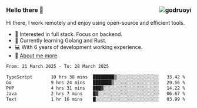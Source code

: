 ### Hello there 👋 <img align="right" src="https://github-readme-stats.vercel.app/api?username=godruoyi&show_icons=true" alt="godruoyi" />

Hi there, I work remotely and enjoy using open-source and efficient tools.

- 🔭 Interested in full stack. Focus on backend.
- 🌱 Currently learning Golang and Rust.
- 💻 With 6 years of development working experience.
- 👒 [About me more](https://godruoyi.com/posts/about-godruoyi).



<!--START_SECTION:waka-->

```txt
From: 21 March 2025 - To: 28 March 2025

TypeScript       10 hrs 38 mins  ████████▒░░░░░░░░░░░░░░░░   33.42 %
Go               9 hrs 24 mins   ███████▒░░░░░░░░░░░░░░░░░   29.56 %
PHP              4 hrs 31 mins   ███▓░░░░░░░░░░░░░░░░░░░░░   14.22 %
Java             2 hrs 7 mins    █▓░░░░░░░░░░░░░░░░░░░░░░░   06.67 %
Text             1 hr 16 mins    █░░░░░░░░░░░░░░░░░░░░░░░░   03.99 %
```

<!--END_SECTION:waka-->
